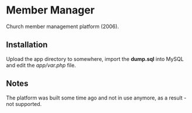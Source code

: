 # Member Manager

Church member management platform (2006).

## Installation

Upload the app directory to somewhere, import the **dump.sql** into MySQL and edit the *app/var.php* file.

## Notes

The platform was built some time ago and not in use anymore, as a result - not supported.
